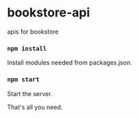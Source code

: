 # bookstore-api
apis for bookstore

### `npm install`

Install modules needed from packages.json.

### `npm start`

Start the server.


That's all you need.